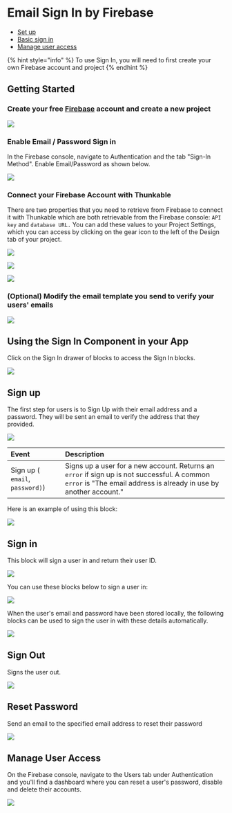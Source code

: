 # Email Sign In by Firebase

* [Set up](sign-in.md#set-up)
* [Basic sign in](sign-in.md#basic-sign-in-)
* [Manage user access](sign-in.md#managing-user-access)

{% hint style="info" %}
To use Sign In, you will need to first create your own Firebase account and project
{% endhint %}

## Getting Started

### Create your free [Firebase](https://firebase.google.com/) account and create a new project

![](.gitbook/assets/thunkable-documentation-exhibits-70%20%281%29.png)

### Enable Email / Password Sign in

In the Firebase console, navigate to Authentication and the tab "Sign-In Method". Enable Email/Password as shown below.

![](.gitbook/assets/firebase-fig-4%20%281%29.png)

### Connect your Firebase Account with Thunkable

There are two properties that you need to retrieve from Firebase to connect it with Thunkable which are both retrievable from the Firebase console: `API key` and `database URL.` You can add these values to your Project Settings, which you can access by clicking on the gear icon to the left of the Design tab of your project.

![](.gitbook/assets/screen-shot-2021-04-12-at-9.31.31-am.png)

![](.gitbook/assets/thunkable-documentation-exhibits-68%20%281%29.png)

![](.gitbook/assets/thunkable-documentation-exhibits-69.png)

### \(Optional\) Modify the email template you send to verify your users' emails

![](.gitbook/assets/firebase-fig-5.png)

## Using the Sign In Component in your App

Click on the Sign In drawer of blocks to access the Sign In blocks.

![](.gitbook/assets/sign-in%20%281%29.png)

## Sign up

The first step for users is to Sign Up with their email address and a password. They will be sent an email to verify the address that they provided. 

![](.gitbook/assets/sign-in-blocks-signup.png)

| Event | Description |
| :--- | :--- |
| Sign up \( `email`, `password)`\) | Signs up a user for a new account. Returns an `error` if sign up is not successful. A common `error` is "The email address is already in use by another account." |

Here is an example of using this block:

![](.gitbook/assets/sign-in-sign-up-example.png)

## Sign in

This block will sign a user in and return their user ID.

![](.gitbook/assets/sign-in-blocks-sign-in.png)

You can use these blocks below to sign a user in:

![](.gitbook/assets/sign-in-example.png)

When the user's email and password have been stored locally, the following blocks can be used to sign the user in with these details automatically.

![](.gitbook/assets/automatic-sign-in.png)

## Sign Out

Signs the user out.

![](.gitbook/assets/sign-in-blocks-sign-out.png)

## Reset Password

Send an email to the specified email address to reset their password

![](.gitbook/assets/sign-in-blocks-reset-password.png)

## Manage User Access

On the Firebase console, navigate to the Users tab under Authentication and you'll find a dashboard where you can reset a user's password, disable and delete their accounts.

![](.gitbook/assets/firebase-fig-1.png)

